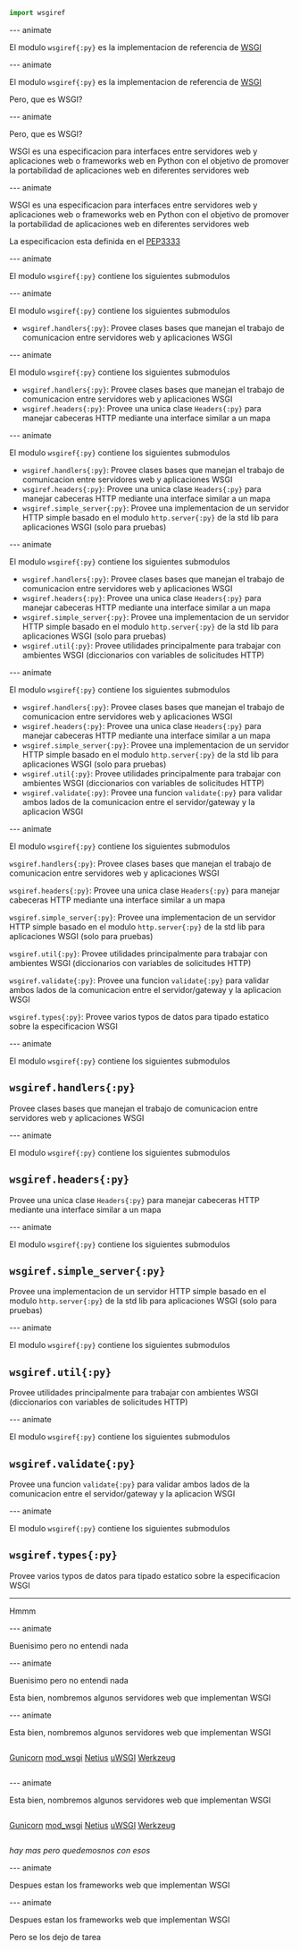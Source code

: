 ```py
import wsgiref
```

--- animate

El modulo `wsgiref{:py}` es la implementacion de referencia de [WSGI](https://wsgi.readthedocs.io/en/latest/)

--- animate

El modulo `wsgiref{:py}` es la implementacion de referencia de [WSGI](https://wsgi.readthedocs.io/en/latest/)

Pero, que es WSGI?

--- animate

Pero, que es WSGI?

WSGI es una especificacion para interfaces entre servidores web y aplicaciones web o frameworks web en Python con el objetivo de promover la portabilidad de aplicaciones web en diferentes servidores web

--- animate

WSGI es una especificacion para interfaces entre servidores web y aplicaciones web o frameworks web en Python con el objetivo de promover la portabilidad de aplicaciones web en diferentes servidores web

La especificacion esta definida en el [PEP3333](https://pep3333.readthedocs.io/en/latest/)

--- animate

El modulo `wsgiref{:py}` contiene los siguientes submodulos

--- animate

El modulo `wsgiref{:py}` contiene los siguientes submodulos

- `wsgiref.handlers{:py}`: Provee clases bases que manejan el trabajo de comunicacion entre servidores web y aplicaciones WSGI

--- animate

El modulo `wsgiref{:py}` contiene los siguientes submodulos

- `wsgiref.handlers{:py}`: Provee clases bases que manejan el trabajo de comunicacion entre servidores web y aplicaciones WSGI
- `wsgiref.headers{:py}`: Provee una unica clase `Headers{:py}` para manejar cabeceras HTTP mediante una interface similar a un mapa

--- animate

El modulo `wsgiref{:py}` contiene los siguientes submodulos

- `wsgiref.handlers{:py}`: Provee clases bases que manejan el trabajo de comunicacion entre servidores web y aplicaciones WSGI
- `wsgiref.headers{:py}`: Provee una unica clase `Headers{:py}` para manejar cabeceras HTTP mediante una interface similar a un mapa
- `wsgiref.simple_server{:py}`: Provee una implementacion de un servidor HTTP simple basado en el modulo `http.server{:py}` de la std lib para aplicaciones WSGI (solo para pruebas)

--- animate

El modulo `wsgiref{:py}` contiene los siguientes submodulos

- `wsgiref.handlers{:py}`: Provee clases bases que manejan el trabajo de comunicacion entre servidores web y aplicaciones WSGI
- `wsgiref.headers{:py}`: Provee una unica clase `Headers{:py}` para manejar cabeceras HTTP mediante una interface similar a un mapa
- `wsgiref.simple_server{:py}`: Provee una implementacion de un servidor HTTP simple basado en el modulo `http.server{:py}` de la std lib para aplicaciones WSGI (solo para pruebas)
- `wsgiref.util{:py}`: Provee utilidades principalmente para trabajar con ambientes WSGI (diccionarios con variables de solicitudes HTTP)

--- animate

El modulo `wsgiref{:py}` contiene los siguientes submodulos

- `wsgiref.handlers{:py}`: Provee clases bases que manejan el trabajo de comunicacion entre servidores web y aplicaciones WSGI
- `wsgiref.headers{:py}`: Provee una unica clase `Headers{:py}` para manejar cabeceras HTTP mediante una interface similar a un mapa
- `wsgiref.simple_server{:py}`: Provee una implementacion de un servidor HTTP simple basado en el modulo `http.server{:py}` de la std lib para aplicaciones WSGI (solo para pruebas)
- `wsgiref.util{:py}`: Provee utilidades principalmente para trabajar con ambientes WSGI (diccionarios con variables de solicitudes HTTP)
- `wsgiref.validate{:py}`: Provee una funcion `validate{:py}` para validar ambos lados de la comunicacion entre el servidor/gateway y la aplicacion WSGI

--- animate

El modulo `wsgiref{:py}` contiene los siguientes submodulos

`wsgiref.handlers{:py}`: Provee clases bases que manejan el trabajo de comunicacion entre servidores web y aplicaciones WSGI

`wsgiref.headers{:py}`: Provee una unica clase `Headers{:py}` para manejar cabeceras HTTP mediante una interface similar a un mapa

`wsgiref.simple_server{:py}`: Provee una implementacion de un servidor HTTP simple basado en el modulo `http.server{:py}` de la std lib para aplicaciones WSGI (solo para pruebas)

`wsgiref.util{:py}`: Provee utilidades principalmente para trabajar con ambientes WSGI (diccionarios con variables de solicitudes HTTP)

`wsgiref.validate{:py}`: Provee una funcion `validate{:py}` para validar ambos lados de la comunicacion entre el servidor/gateway y la aplicacion WSGI

`wsgiref.types{:py}`: Provee varios typos de datos para tipado estatico sobre la especificacion WSGI

--- animate


El modulo `wsgiref{:py}` contiene los siguientes submodulos

## `wsgiref.handlers{:py}`

Provee clases bases que manejan el trabajo de comunicacion entre servidores web y aplicaciones WSGI

--- animate


El modulo `wsgiref{:py}` contiene los siguientes submodulos

## `wsgiref.headers{:py}`

Provee una unica clase `Headers{:py}` para manejar cabeceras HTTP mediante una interface similar a un mapa

--- animate


El modulo `wsgiref{:py}` contiene los siguientes submodulos

## `wsgiref.simple_server{:py}`

Provee una implementacion de un servidor HTTP simple basado en el modulo `http.server{:py}` de la std lib para aplicaciones WSGI (solo para pruebas)

--- animate

El modulo `wsgiref{:py}` contiene los siguientes submodulos

## `wsgiref.util{:py}`

Provee utilidades principalmente para trabajar con ambientes WSGI (diccionarios con variables de solicitudes HTTP)

--- animate

El modulo `wsgiref{:py}` contiene los siguientes submodulos

## `wsgiref.validate{:py}`

Provee una funcion `validate{:py}` para validar ambos lados de la comunicacion entre el servidor/gateway y la aplicacion WSGI

--- animate

El modulo `wsgiref{:py}` contiene los siguientes submodulos

## `wsgiref.types{:py}`

Provee varios typos de datos para tipado estatico sobre la especificacion WSGI

---

Hmmm

--- animate

Buenisimo pero no entendi nada

--- animate

Buenisimo pero no entendi nada

Esta bien, nombremos algunos servidores web que implementan WSGI

--- animate

Esta bien, nombremos algunos servidores web que implementan WSGI

<div class="text-6xl [&_*]:flex [&_*]:gap-8 [&_*]:flex-wrap [&_*]:justify-center" style="display: flex; gap: 1rem;">

[Gunicorn](https://github.com/benoitc/gunicorn) [mod_wsgi](https://github.com/GrahamDumpleton/mod_wsgi/)
[Netius](https://github.com/hivesolutions/netius) [uWSGI](https://uwsgi-docs.readthedocs.io/en/latest/) [Werkzeug](https://werkzeug.palletsprojects.com/en/3.0.x/) 

</div>

--- animate

Esta bien, nombremos algunos servidores web que implementan WSGI

<div class="text-6xl [&_*]:flex [&_*]:gap-8 [&_*]:flex-wrap [&_*]:justify-center" style="display: flex; gap: 1rem;">

[Gunicorn](https://github.com/benoitc/gunicorn) [mod_wsgi](https://github.com/GrahamDumpleton/mod_wsgi/)
[Netius](https://github.com/hivesolutions/netius) [uWSGI](https://uwsgi-docs.readthedocs.io/en/latest/) [Werkzeug](https://werkzeug.palletsprojects.com/en/3.0.x/)

</div>

_hay mas pero quedemosnos con esos_

--- animate

Despues estan los frameworks web que implementan WSGI

--- animate

Despues estan los frameworks web que implementan WSGI

Pero se los dejo de tarea
